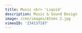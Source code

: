 ```yaml
---
title: Music <br> 'Liquid'
description: Music & Sound Design
image: /cms/images/Atoms 2.jpg
vimeoID: '234137187'
---
```










